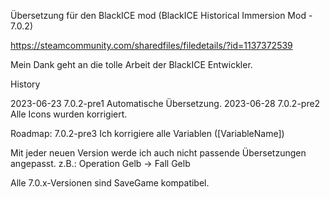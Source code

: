 Übersetzung für den BlackICE mod (BlackICE Historical Immersion Mod - 7.0.2)

https://steamcommunity.com/sharedfiles/filedetails/?id=1137372539

Mein Dank geht an die tolle Arbeit der BlackICE Entwickler.

History

2023-06-23 		7.0.2-pre1		Automatische Übersetzung.
2023-06-28		7.0.2-pre2		Alle Icons wurden korrigiert.

Roadmap:
7.0.2-pre3	Ich korrigiere alle Variablen ([VariableName])

Mit jeder neuen Version werde ich auch nicht passende Übersetzungen angepasst. z.B.: Operation Gelb -> Fall Gelb

Alle 7.0.x-Versionen sind SaveGame kompatibel.


